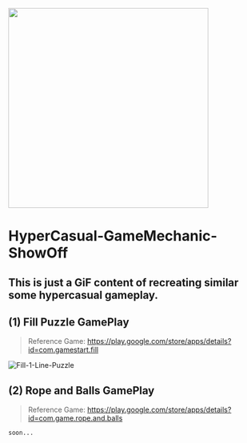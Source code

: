 <p align="left">
    <img width="400px" src="[http://mixandjam.com/wp-content/uploads/2019/11/git.png](https://www.google.com/url?sa=i&url=https%3A%2F%2Fwww.freepik.com%2Ffree-photos-vectors%2Fgame-icon&psig=AOvVaw1E6iIhm8jFBxiOvTVZxZlL&ust=1663954710402000&source=images&cd=vfe&ved=0CAwQjRxqFwoTCMC3mtD4qPoCFQAAAAAdAAAAABAD)](https://www.google.com/url?sa=i&url=https%3A%2F%2Fwww.freepik.com%2Ffree-photos-vectors%2Fgame-icon&psig=AOvVaw1E6iIhm8jFBxiOvTVZxZlL&ust=1663954710402000&source=images&cd=vfe&ved=0CAwQjRxqFwoTCMC3mtD4qPoCFQAAAAAdAAAAABAD)">    
</p>

# HyperCasual-GameMechanic-ShowOff
## This is just a GiF content of recreating similar some hypercasual gameplay.

## (1) Fill Puzzle GamePlay
> Reference Game: https://play.google.com/store/apps/details?id=com.gamestart.fill

![Fill-1-Line-Puzzle](https://user-images.githubusercontent.com/113447169/191811124-fba074e0-03cc-40aa-9ca7-1d8e3991d331.gif)

## (2) Rope and Balls GamePlay
> Reference Game: https://play.google.com/store/apps/details?id=com.game.rope.and.balls

```
soon...
```
